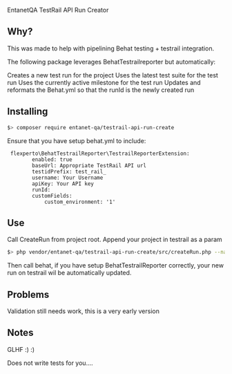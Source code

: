 EntanetQA TestRail API Run Creator

Why?
----------------

This was made to help with pipelining Behat testing + testrail integration.

The following package leverages BehatTestrailreporter but automatically:

Creates a new test run for the project
Uses the latest test suite for the test run
Uses the currently active milestone for the test run
Updates and reformats the Behat.yml so that the runId is the newly created run 

Installing
----------------

```bash
$> composer require entanet-qa/testrail-api-run-create
```


Ensure that you have setup behat.yml to include:


     flexperto\BehatTestrailReporter\TestrailReporterExtension:
            enabled: true
            baseUrl: Appropriate TestRail API url
            testidPrefix: test_rail_
            username: Your Username
            apiKey: Your API key
            runId:
            customFields:
                custom_environment: '1'
                
Use
----------------

Call CreateRun from project root. Append your project in testrail as a param

```bash
$> php vendor/entanet-qa/testrail-api-run-create/src/createRun.php --name='Testing'
```

Then call behat, if you have setup BehatTestrailReporter correctly, your new run on testrail wil be automatically updated. 


Problems
----------------


Validation still needs work, this is a very early version


Notes
----------------

GLHF :) :)

Does not write tests for you....
